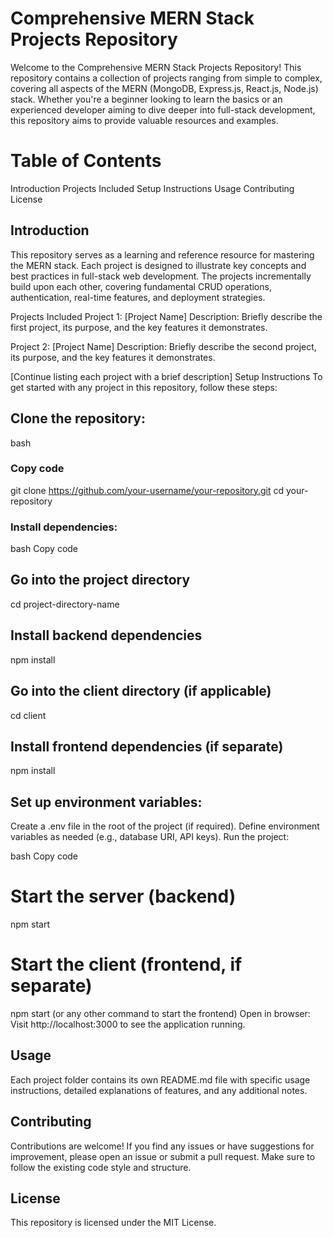 # Comprehensive MERN Stack Projects Repository
Welcome to the Comprehensive MERN Stack Projects Repository! This repository contains a collection of projects ranging from simple to complex, covering all aspects of the MERN (MongoDB, Express.js, React.js, Node.js) stack. Whether you're a beginner looking to learn the basics or an experienced developer aiming to dive deeper into full-stack development, this repository aims to provide valuable resources and examples.

# Table of Contents
Introduction
Projects Included
Setup Instructions
Usage
Contributing
License
## Introduction
This repository serves as a learning and reference resource for mastering the MERN stack. Each project is designed to illustrate key concepts and best practices in full-stack web development. The projects incrementally build upon each other, covering fundamental CRUD operations, authentication, real-time features, and deployment strategies.

Projects Included
Project 1: [Project Name]
Description: Briefly describe the first project, its purpose, and the key features it demonstrates.

Project 2: [Project Name]
Description: Briefly describe the second project, its purpose, and the key features it demonstrates.

[Continue listing each project with a brief description]
Setup Instructions
To get started with any project in this repository, follow these steps:

## Clone the repository:

bash
### Copy code
git clone https://github.com/your-username/your-repository.git
cd your-repository
### Install dependencies:

bash
Copy code
## Go into the project directory
cd project-directory-name
## Install backend dependencies
npm install
## Go into the client directory (if applicable)
cd client
## Install frontend dependencies (if separate)
npm install
## Set up environment variables:

Create a .env file in the root of the project (if required).
Define environment variables as needed (e.g., database URI, API keys).
Run the project:

bash
Copy code
# Start the server (backend)
npm start
# Start the client (frontend, if separate)
npm start (or any other command to start the frontend)
Open in browser:
Visit http://localhost:3000 to see the application running.

## Usage
Each project folder contains its own README.md file with specific usage instructions, detailed explanations of features, and any additional notes.

## Contributing
Contributions are welcome! If you find any issues or have suggestions for improvement, please open an issue or submit a pull request. Make sure to follow the existing code style and structure.

## License
This repository is licensed under the MIT License.
